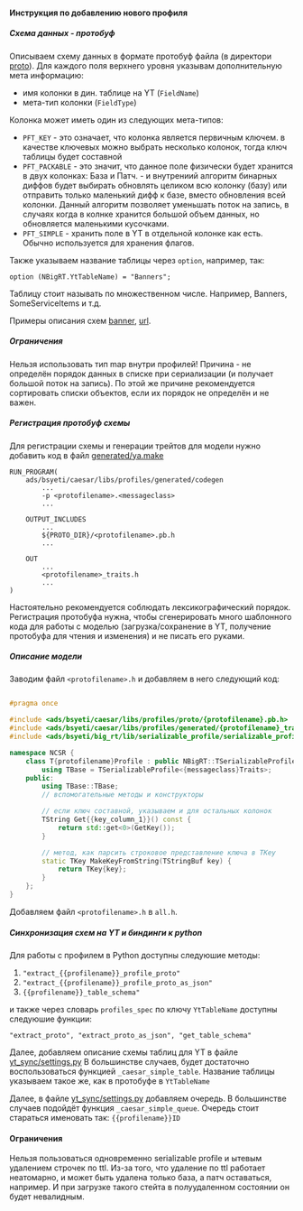 #### Инструкция по добавлению нового профиля
##### Схема данных - протобуф
Описываем схему данных в формате протобуф файла (в директори [proto](proto/)).
Для каждого поля верхнего уровня указывам дополнительную мета информацию:
- имя колонки в дин. таблице на YT (`FieldName`)
- мета-тип колонки (`FieldType`)

Колонка может иметь один из следующих мета-типов:
- `PFT_KEY` - это означает, что колонка является первичным ключем.
            в качестве ключевых можно выбрать несколько колонок, тогда ключ таблицы будет составной
- `PFT_PACKABLE` - это значит, что данное поле физически будет хранится в двух колонках: База и Патч.
                 - и внутрениий алгоритм бинарных диффов будет выбирать обновлять целиком всю колонку (базу)
                   или отправить только маленький дифф к базе, вместо обновления всей колонки.
                   Данный алгоритм позволяет уменьшать поток на запись, в случаях когда в колнке хранится большой
                   объем данных, но обновляется маленькими кусочками.
- `PFT_SIMPLE` - хранить поле в YT в отдельной колонке как есть. Обычно используется для хранения флагов.

Также указываем название таблицы через `option`, например, так:
```
option (NBigRT.YtTableName) = "Banners";
```
Таблицу стоит называть по множественном числе. Например, Banners, SomeServiceItems и т.д.

Примеры описания схем [banner](proto/banner.proto), [url](proto/url.proto).

##### Ограничения
Нельзя использовать тип map внутри профилей! Причина - не определён порядок данных в списке при сериализации (и получает большой поток на запись). По этой же причине рекомендуется сортировать списки объектов, если их порядок не определён и не важен.

##### Регистрация протобуф схемы
Для регистрации схемы и генерации трейтов для модели нужно добавить код в
файл [generated/ya.make](generated/ya.make)
```
RUN_PROGRAM(
    ads/bsyeti/caesar/libs/profiles/generated/codegen
        ...
        -p <protofilename>.<messageclass>
        ...

    OUTPUT_INCLUDES
        ...
        ${PROTO_DIR}/<protofilename>.pb.h
        ...

    OUT
        ...
        <protofilename>_traits.h
        ...
)
```

Настоятельно рекомендуется соблюдать лексикографический порядок.
Регистрация протобуфа нужна, чтобы сгенерировать много шаблонного кода для работы с моделью (загрузка/сохранение в YT, получение протобуфа для чтения и изменения) и не писать его руками.

##### Описание модели
Заводим файл `<protofilename>.h` и добавляем в него следующий код:
```c++

#pragma once

#include <ads/bsyeti/caesar/libs/profiles/proto/{protofilename}.pb.h>
#include <ads/bsyeti/caesar/libs/profiles/generated/{protofilename}_traits.h>
#include <ads/bsyeti/big_rt/lib/serializable_profile/serializable_profile.h>

namespace NCSR {
    class T{protofilename}Profile : public NBigRT::TSerializableProfile<{messageclass}Traits> {
        using TBase = TSerializableProfile<{messageclass}Traits>;
    public:
        using TBase::TBase;
        // вспомогательные методы и конструкторы

        // если ключ составной, указываем и для остальных колонок
        TString Get{{key_column_1}}() const {
            return std::get<0>(GetKey());
        }

        // метод, как парсить строковое представление ключа в TKey
        static TKey MakeKeyFromString(TStringBuf key) {
            return TKey{key};
        }
    };
}
```

Добавляем файл `<protofilename>.h` в `all.h`.


##### Синхронизация схем на YT и биндинги к python
Для работы с профилем в Python доступны следуюшие методы:
1. ```"extract_{{profilename}}_profile_proto"```
2. ```"extract_{{profilename}}_profile_proto_as_json"```
3. ```{{profilename}}_table_schema"```

и также через словарь `profiles_spec` по ключу `YtTableName` доступны следуюшие функции:
```
"extract_proto", "extract_proto_as_json", "get_table_schema"
``` 

Далее, добавляем описание схемы таблиц для YT в файле [yt_sync/settings.py](../../tools/yt_sync/settings/tables.py)
В большинстве случаев, будет достаточно воспользоваться функцией `_caesar_simple_table`. Название таблицы указываем такое же, как в протобуфе в `YtTableName`

Далее, в файле [yt_sync/settings.py](../../tools/yt_sync/settings/queues.py) добавляем очередь. В большинстве случаев подойдёт функция `_caesar_simple_queue`.
Очередь стоит стараться именовать так: `{{profilename}}ID`


#### Ограничения

Нельзя пользоваться одновременно serializable profile и ытевым удалением строчек по ttl. Из-за того, что удаление по ttl работает неатомарно, и может быть удалена только база, а патч оставаться, например. И при загрузке такого стейта в полуудаленном состоянии он будет невалидным.
